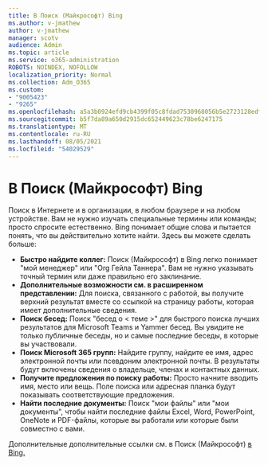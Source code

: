 ```yaml
---
title: В Поиск (Майкрософт) Bing
ms.author: v-jmathew
author: v-jmathew
manager: scotv
audience: Admin
ms.topic: article
ms.service: o365-administration
ROBOTS: NOINDEX, NOFOLLOW
localization_priority: Normal
ms.collection: Adm_O365
ms.custom:
- "9005423"
- "9265"
ms.openlocfilehash: a5a3b0924efd9cb4399f05c8fdad7530968056b5e2723128edf6cfbc2f92f558
ms.sourcegitcommit: b5f7da89a650d2915dc652449623c78be6247175
ms.translationtype: MT
ms.contentlocale: ru-RU
ms.lasthandoff: 08/05/2021
ms.locfileid: "54029529"
---
```

# <a name="find-what-you-need-with-microsoft-search-in-bing"></a>В Поиск (Майкрософт) Bing

Поиск в Интернете и в организации, в любом браузере и на любом устройстве. Вам не нужно изучать специальные термины или команды; просто спросите естественно. Bing понимает общие слова и пытается понять, что вы действительно хотите найти. Здесь вы можете сделать больше:

- **Быстро найдите коллег:** Поиск (Майкрософт) в Bing легко понимает "мой менеджер" или "Org Гейла Таннера". Вам не нужно указывать точный термин или даже правильно его заклинание.
- **Дополнительные возможности см. в расширенном представлении:** Для поиска, связанного с работой, вы получите верхний результат вместе со ссылкой на страницу работы, которая имеет дополнительные сведения.
- **Поиск бесед:** Поиск "бесед о < теме >" для быстрого поиска лучших результатов для Microsoft Teams и Yammer бесед. Вы увидите не только публичные беседы, но и самые последние беседы, в которые вы участвовали.
- **Поиск Microsoft 365 групп:** Найдите группу, найдите ее имя, адрес электронной почты или псевдоним электронной почты. В результаты будут включены сведения о владельце, членах и контактных данных.
- **Получите предложения по поиску работы:** Просто начните вводить имя, место или вещь. Поле поиска или адресная планка будут показывать соответствующие предложения.
- **Найти последние документы:** Поиск "мои файлы" или "мои документы", чтобы найти последние файлы Excel, Word, PowerPoint, OneNote и PDF-файлы, которые вы работали или которые были совместно с вами.

Дополнительные дополнительные ссылки см. в Поиск (Майкрософт) [в Bing.](https://go.microsoft.com/fwlink/?linkid=2149027)
